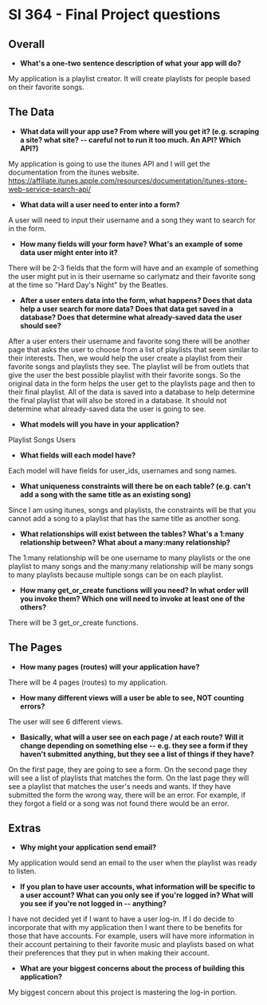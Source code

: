 # SI 364 - Final Project questions

## Overall

* **What's a one-two sentence description of what your app will do?**

My application is a playlist creator.  It will create playlists for people based on their favorite songs.  

## The Data

* **What data will your app use? From where will you get it? (e.g. scraping a site? what site? -- careful not to run it too much. An API? Which API?)**

My application is going to use the itunes API and I will get the documentation from the itunes website.  https://affiliate.itunes.apple.com/resources/documentation/itunes-store-web-service-search-api/

* **What data will a user need to enter into a form?**

A user will need to input their username and a song they want to search for in the form. 

* **How many fields will your form have? What's an example of some data user might enter into it?**

There will be 2-3 fields that the form will have and an example of something the user might put in is their username so carlymatz and their favorite song at the time so "Hard Day's Night" by the Beatles. 


* **After a user enters data into the form, what happens? Does that data help a user search for more data? Does that data get saved in a database? Does that determine what already-saved data the user should see?**

After a user enters their username and favorite song there will be another page that asks the user to choose from a list of playlists that seem similar to their interests.  Then, we would help the user create a playlist from their favorite songs and playlists they see.  The playlist will be from outlets that give the user the best possible playlist with their favorite songs. So the original data in the form helps the user get to the playlists page and then to their final playlist. All of the data is saved into a database to help determine the final playlist that will also be stored in a database. It should not determine what already-saved data the user is going to see. 

* **What models will you have in your application?**

Playlist
Songs 
Users

* **What fields will each model have?**

Each model will have fields for user_ids, usernames and song names. 

* **What uniqueness constraints will there be on each table? (e.g. can't add a song with the same title as an existing song)**

Since I am using itunes, songs and playlists, the constraints will be that you cannot add a song to a playlist that has the same title as another song.

* **What relationships will exist between the tables? What's a 1:many relationship between? What about a many:many relationship?**

The 1:many relationship will be one username to many playlists or the one playlist to many songs and the many:many relationship will be many songs to many playlists because multiple songs can be on each playlist. 

* **How many get_or_create functions will you need? In what order will you invoke them? Which one will need to invoke at least one of the others?**

There will be 3 get_or_create functions.

## The Pages

* **How many pages (routes) will your application have?**

There will be 4 pages (routes) to my application. 

* **How many different views will a user be able to see, NOT counting errors?**

The user will see 6 different views. 

* **Basically, what will a user see on each page / at each route? Will it change depending on something else -- e.g. they see a form if they haven't submitted anything, but they see a list of things if they have?**

On the first page, they are going to see a form.  On the second page they will see a list of playlists that matches the form.  On the last page they will see a playlist that matches the user's needs and wants.  If they have submitted the form the wrong way, there will be an error.  For example, if they forgot a field or a song was not found there would be an error.  

## Extras

* **Why might your application send email?**

My application would send an email to the user when the playlist was ready to listen. 

* **If you plan to have user accounts, what information will be specific to a user account? What can you only see if you're logged in? What will you see if you're not logged in -- anything?**

I have not decided yet if I want to have a user log-in. If I do decide to incorporate that with my application then I want there to be benefits for those that have accounts.  For example, users will have more information in their account pertaining to their favorite music and playlists based on what their preferences that they put in when making their account. 

* **What are your biggest concerns about the process of building this application?**

My biggest concern about this project is mastering the log-in portion.  



